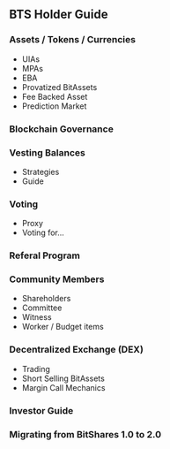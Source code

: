 ## BTS Holder Guide

### Assets / Tokens / Currencies
- UIAs
- MPAs
- EBA
- Provatized BitAssets
- Fee Backed Asset
- Prediction Market

### Blockchain Governance

### Vesting Balances
- Strategies
- Guide

### Voting
- Proxy
- Voting for...

### Referal Program


### Community Members
- Shareholders
- Committee
- Witness
- Worker / Budget items

### Decentralized Exchange (DEX)
- Trading
- Short Selling BitAssets
- Margin Call Mechanics

### Investor Guide

### Migrating from BitShares 1.0 to 2.0


